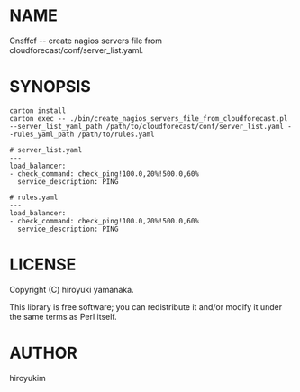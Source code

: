 # NAME

Cnsffcf -- create nagios servers file from cloudforecast/conf/server_list.yaml. 

# SYNOPSIS

    carton install
    carton exec -- ./bin/create_nagios_servers_file_from_cloudforecast.pl --server_list_yaml_path /path/to/cloudforecast/conf/server_list.yaml --rules_yaml_path /path/to/rules.yaml 

    # server_list.yaml
    ---
    load_balancer:
    - check_command: check_ping!100.0,20%!500.0,60%
      service_description: PING

    # rules.yaml
    ---
    load_balancer:
    - check_command: check_ping!100.0,20%!500.0,60%
      service_description: PING

# LICENSE

Copyright (C) hiroyuki yamanaka.

This library is free software; you can redistribute it and/or modify
it under the same terms as Perl itself.

# AUTHOR

hiroyukim <hiroyukimm at kuu ki yon de>
